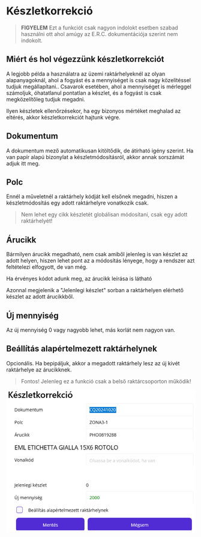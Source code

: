 # Készletkorrekció

> **FIGYELEM**
> Ezt a funkciót csak nagyon indolokt esetben szabad használni ott ahol amúgy az E.R.C. dokumentációja szerint nem indokolt.

## Miért és hol végezzünk készletkorrekciót

A legjobb példa a használatra az üzemi raktárhelyeknél az olyan alapanyagoknál, ahol a fogyást és a mennyiséget is csak nagy közelítéssel tudjuk megállapítani.. Csavarok esetében, ahol a mennyiséget is mérleggel számoljuk, óhatatlanul pontatlan a készlet, és a fogyást is csak megközelítőleg tudjuk megadni.

Ilyen készletek ellenőrzésekor, ha egy bizonyos mértéket meghalad az eltérés, akkor készletkorrekciót hajtunk végre.

## Dokumentum

A dokumentum mező automatikusan kitöltődik, de átírható igény szerint. Ha van papír alapú bizonylat a készletmódosításról, akkor annak sorszámát adjuk itt meg.

## Polc

Ennél a műveletnél a raktárhely kódját kell elsőnek megadni, hiszen a készletmódosítás egy adott raktárhelyre vonatkozik csak.

> Nem lehet egy cikk készletét globálisan módosítani, csak egy adott raktárhelyét!

## Árucikk

Bármilyen árucikk megadható, nem csak amiből jelenleg is van készlet az adott helyen, hiszen lehet pont az a módosítás lényege, hogy a rendszer azt feltételezi elfogyott, de van még.

Ha érvényes kódot adunk meg, az árucikk leírása is látható

Azonnal megjelenik a "Jelenlegi készlet" sorban a raktárhelyen elérhető készlet az adott árucikkből.

## Új mennyiség

Az új mennyiség 0 vagy nagyobb lehet, más korlát nem nagyon van.

## Beállítás alapértelmezett raktárhelynek

Opcionális. Ha bepipáljuk, akkor a megadott raktárhely lesz az új kivét raktárhelye az árucikknek.

> Fontos! Jelenleg ez a funkció csak a belső raktárcsoporton működik!


![Mentés előtt](image-9.png)